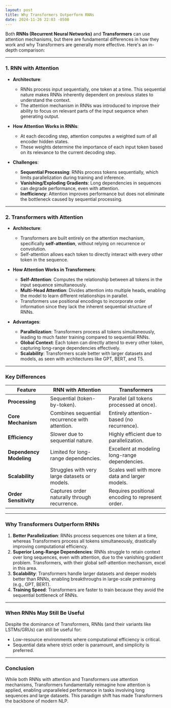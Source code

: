 ```yaml
---
layout: post
title: Why Transformers Outperform RNNs
date: 2024-11-26 22:03 -0500
---
```

Both **RNNs (Recurrent Neural Networks)** and **Transformers** can use attention mechanisms, but there are fundamental differences in how they work and why Transformers are generally more effective. Here's an in-depth comparison:

---

### **1. RNN with Attention**
- **Architecture**: 
  - RNNs process input sequentially, one token at a time. This sequential nature makes RNNs inherently dependent on previous states to understand the context.
  - The attention mechanism in RNNs was introduced to improve their ability to focus on relevant parts of the input sequence when generating output.

- **How Attention Works in RNNs**:
  - At each decoding step, attention computes a weighted sum of all encoder hidden states.
  - These weights determine the importance of each input token based on its relevance to the current decoding step.

- **Challenges**:
  - **Sequential Processing**: RNNs process tokens sequentially, which limits parallelization during training and inference.
  - **Vanishing/Exploding Gradients**: Long dependencies in sequences can degrade performance, even with attention.
  - **Inefficiency**: Attention improves performance but does not eliminate the bottleneck caused by sequential processing.

---

### **2. Transformers with Attention**
- **Architecture**:
  - Transformers are built entirely on the attention mechanism, specifically **self-attention**, without relying on recurrence or convolution.
  - Self-attention allows each token to directly interact with every other token in the sequence.

- **How Attention Works in Transformers**:
  - **Self-Attention**: Computes the relationship between all tokens in the input sequence simultaneously.
  - **Multi-Head Attention**: Divides attention into multiple heads, enabling the model to learn different relationships in parallel.
  - Transformers use positional encodings to incorporate order information since they lack the inherent sequential structure of RNNs.

- **Advantages**:
  - **Parallelization**: Transformers process all tokens simultaneously, leading to much faster training compared to sequential RNNs.
  - **Global Context**: Each token can directly attend to every other token, capturing long-range dependencies effectively.
  - **Scalability**: Transformers scale better with larger datasets and models, as seen with architectures like GPT, BERT, and T5.

---

### **Key Differences**
| Feature                 | RNN with Attention                                | Transformers                                       |
|-------------------------|--------------------------------------------------|--------------------------------------------------|
| **Processing**          | Sequential (token-by-token).                     | Parallel (all tokens processed at once).         |
| **Core Mechanism**      | Combines sequential recurrence with attention.   | Entirely attention-based (no recurrence).        |
| **Efficiency**          | Slower due to sequential nature.                 | Highly efficient due to parallelization.         |
| **Dependency Modeling** | Limited for long-range dependencies.             | Excellent at modeling long-range dependencies.   |
| **Scalability**         | Struggles with very large datasets or models.    | Scales well with more data and larger models.    |
| **Order Sensitivity**   | Captures order naturally through recurrence.     | Requires positional encoding to represent order. |

---

### **Why Transformers Outperform RNNs**
1. **Better Parallelization**: RNNs process sequences one token at a time, whereas Transformers process all tokens simultaneously, drastically improving computational efficiency.
2. **Superior Long-Range Dependencies**: RNNs struggle to retain context over long sequences, even with attention, due to the vanishing gradient problem. Transformers, with their global self-attention mechanism, excel in this area.
3. **Scalability**: Transformers handle larger datasets and deeper models better than RNNs, enabling breakthroughs in large-scale pretraining (e.g., GPT, BERT).
4. **Training Speed**: Transformers are faster to train because they avoid the sequential bottleneck of RNNs.

---

### **When RNNs May Still Be Useful**
Despite the dominance of Transformers, RNNs (and their variants like LSTMs/GRUs) can still be useful for:
- Low-resource environments where computational efficiency is critical.
- Sequential data where strict order is paramount, and simplicity is preferred.

---

### **Conclusion**
While both RNNs with attention and Transformers use attention mechanisms, Transformers fundamentally reimagine how attention is applied, enabling unparalleled performance in tasks involving long sequences and large datasets. This paradigm shift has made Transformers the backbone of modern NLP.
